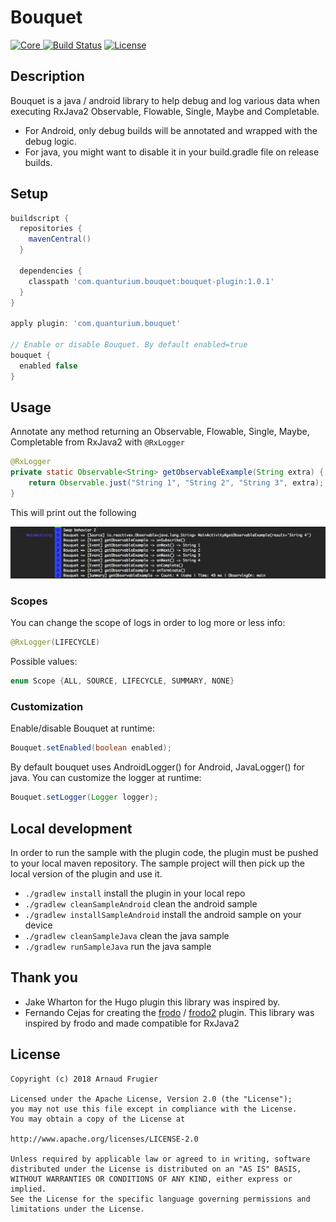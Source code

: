 # Bouquet

[![Core](https://api.bintray.com/packages/quanturium/maven/bouquet-plugin/images/download.svg) ](https://bintray.com/quanturium/maven/bouquet-plugin/_latestVersion)
[![Build Status](https://travis-ci.org/quanturium/bouquet.svg?branch=master)](https://travis-ci.org/quanturium/bouquet)
[![License](https://img.shields.io/badge/License-Apache%202.0-blue.svg)](https://github.com/quanturium/bouquet/blob/master/LICENSE.txt)

## Description

Bouquet is a java / android library to help debug and log various data when executing RxJava2 Observable, Flowable, Single, Maybe and Completable.
* For Android, only debug builds will be annotated and wrapped with the debug logic.
* For java, you might want to disable it in your build.gradle file on release builds.

## Setup

```groovy
buildscript {
  repositories {
    mavenCentral()
  }

  dependencies {
    classpath 'com.quanturium.bouquet:bouquet-plugin:1.0.1'
  }
}

apply plugin: 'com.quanturium.bouquet'

// Enable or disable Bouquet. By default enabled=true
bouquet {
  enabled false
}
```

## Usage

Annotate any method returning an Observable, Flowable, Single, Maybe, Completable from RxJava2 with `@RxLogger`

```java
@RxLogger
private static Observable<String> getObservableExample(String extra) {
    return Observable.just("String 1", "String 2", "String 3", extra);
}
```

This will print out the following

![Logs](https://raw.githubusercontent.com/quanturium/bouquet/master/assets/screenshot001.png)

### Scopes

You can change the scope of logs in order to log more or less info:

```java
@RxLogger(LIFECYCLE)
```

Possible values:  
```java
enum Scope {ALL, SOURCE, LIFECYCLE, SUMMARY, NONE}
```

### Customization

Enable/disable Bouquet at runtime:
```java
Bouquet.setEnabled(boolean enabled);
```

By default bouquet uses AndroidLogger() for Android, JavaLogger() for java. You can customize the logger at runtime:
```java
Bouquet.setLogger(Logger logger);
```

## Local development

In order to run the sample with the plugin code, the plugin must be pushed to your local maven repository. 
The sample project will then pick up the local version of the plugin and use it.

* `./gradlew install`  install the plugin in your local repo
* `./gradlew cleanSampleAndroid` clean the android sample
* `./gradlew installSampleAndroid` install the android sample on your device
* `./gradlew cleanSampleJava` clean the java sample
* `./gradlew runSampleJava` run the java sample

## Thank you

* Jake Wharton for the Hugo plugin this library was inspired by.
* Fernando Cejas for creating the [frodo](https://github.com/android10/frodo "frodo") / [frodo2](https://github.com/android10/frodo2 "frodo2") plugin. This library was inspired by frodo and made compatible for RxJava2  

## License
    Copyright (c) 2018 Arnaud Frugier

    Licensed under the Apache License, Version 2.0 (the "License");
    you may not use this file except in compliance with the License.
    You may obtain a copy of the License at

    http://www.apache.org/licenses/LICENSE-2.0

    Unless required by applicable law or agreed to in writing, software
    distributed under the License is distributed on an "AS IS" BASIS,
    WITHOUT WARRANTIES OR CONDITIONS OF ANY KIND, either express or implied.
    See the License for the specific language governing permissions and
    limitations under the License.

